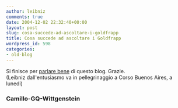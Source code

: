 ```yaml
---
author: leibniz
comments: true
date: 2004-12-02 22:32:40+00:00
layout: post
slug: cosa-succede-ad-ascoltare-i-goldfrapp
title: Cosa succede ad ascoltare i Goldfrapp
wordpress_id: 598
categories:
- old-blog
---
```


Si finisce per [parlare bene](http://www.ilfoglio.it/uploads/camillo/renosubgqdic2004.html) di questo blog. Grazie.  
(Leibniz dall'entusiasmo va in pellegrinaggio a Corso Buenos Aires, a lunedi)




### Camillo-GQ-Wittgenstein
